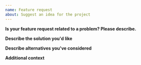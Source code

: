 ```yaml
---
name: Feature request
about: Suggest an idea for the project
---
```


**Is your feature request related to a problem? Please describe.**

**Describe the solution you'd like**

**Describe alternatives you've considered**

**Additional context**
